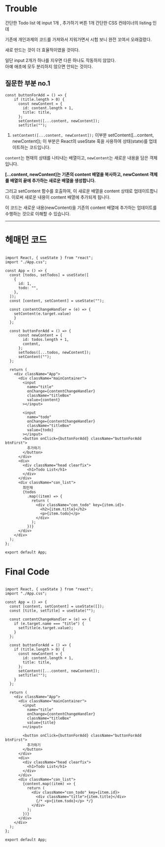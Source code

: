 # Trouble

간단한 Todo list 에 input 1개 , 추가하기 버튼 1개
간단한 CSS 컨테이너의 listing 인데

기존에 개인과제의 코드를 가져와서
지워가면서 시험 보니 완전 꼬여서 오래걸렸다.

새로 만드는 것이 더 효율적이였을 것이다.

일단 input 2개가 하나를 지우면 다른 하나도 작동하지 않았다.  
아예 애초에 모두 분리하지 않으면 안되는 것이다.

## 질문한 부분 no.1

```
const buttonForAdd = () => {
    if (title.length > 0) {
      const newContent = {
        id: content.length + 1,
        title: title,
      };
      setContent([...content, newContent]);
      setTitle("");
```

1. `setContent([...content, newContent]);` 이부분
   setContent([...content, newContent]); 이 부분은 React의 useState 훅을 사용하여 상태(state)를 업데이트하는 코드입니다.

`content`는 현재의 상태를 나타내는 배열이고, `newContent`는 새로운 내용을 담은 객체입니다.

**[...content, newContent]는 기존의 content 배열을 복사하고, newContent 객체를 배열의 끝에 추가하는 새로운 배열을 생성합니다.**

그리고 setContent 함수를 호출하여, 이 새로운 배열을 content 상태로 업데이트합니다. 이로써 새로운 내용이 content 배열에 추가되게 됩니다.

이 코드는 새로운 내용(newContent)을 기존의 content 배열에 추가하는 업데이트를 수행하는 것으로 이해할 수 있습니다.

---

# 헤매던 코드

```

import React, { useState } from "react";
import "./App.css";

const App = () => {
  const [todos, setTodos] = useState([
    {
      id: 1,
      todo: "",
    },
  ]);
  const [content, setContent] = useState("");

  const contentChangeHandler = (e) => {
    setContent(e.target.value)
    }
  };

  const buttonForAdd = () => {
      const newContent = {
        id: todos.length + 1,
        content,
      };
      setTodos([...todos, newContent]);
      setContent("");
  };

  return (
    <div className="App">
      <div className="mainContainer">
        <input
          name="title"
          onChange={contentChangeHandler}
          className="titleBox"
          value={content}
        ></input>

        <input
          name="todo"
          onChange={contentChangeHandler}
          className="titleBox"
          value={todo}
        ></input>
        <button onClick={buttonForAdd} className="buttonForAdd btnFirst">
          추가하기
        </button>
      </div>
      <div>
        <div className="head clearfix">
          <h1>Todo List</h1>
        </div>
      </div>
      <div className="con_list">
        최민재
        {todos
          .map((item) => {
            return (
              <div className="con_todo" key={item.id}>
                <h2>{item.title}</h2>
                <p>{item.todo}</p>
              </div>
            );
          })}
      </div>
    </div>
  );
};

export default App;

```

# Final Code

```

import React, { useState } from "react";
import "./App.css";

const App = () => {
  const [content, setContent] = useState([]);
  const [title, setTitle] = useState("");

  const contentChangeHandler = (e) => {
    if (e.target.name === "title") {
      setTitle(e.target.value);
    }
  };

  const buttonForAdd = () => {
    if (title.length > 0) {
      const newContent = {
        id: content.length + 1,
        title: title,
      };
      setContent([...content, newContent]);
      setTitle("");
    }
  };

  return (
    <div className="App">
      <div className="mainContainer">
        <input
          name="title"
          onChange={contentChangeHandler}
          className="titleBox"
          value={title}
        ></input>

        <button onClick={buttonForAdd} className="buttonForAdd btnFirst">
          추가하기
        </button>
      </div>
      <div>
        <div className="head clearfix">
          <h1>Todo List</h1>
        </div>
      </div>
      <div className="con_list">
        {content.map((item) => {
          return (
            <div className="con_todo" key={item.id}>
              <div className="title">{item.title}</div>
              {/* <p>{item.todo}</p> */}
            </div>
          );
        })}
      </div>
    </div>
  );
};

export default App;

```
